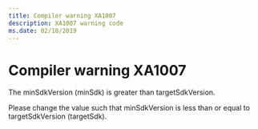 ```yaml
---
title: Compiler warning XA1007
description: XA1007 warning code
ms.date: 02/18/2019
---
```

# Compiler warning XA1007

The minSdkVersion (minSdk) is greater than targetSdkVersion.

Please change the value such that minSdkVersion is less than
or equal to targetSdkVersion (targetSdk).